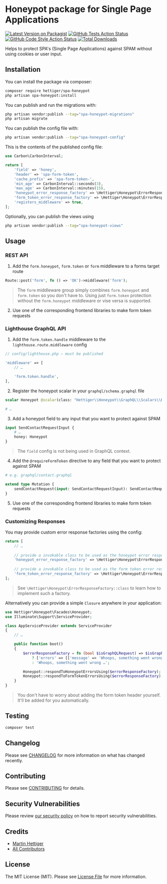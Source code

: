 # Honeypot package for Single Page Applications

[![Latest Version on Packagist](https://img.shields.io/packagist/v/hettiger/spa-honeypot.svg?style=flat-square)](https://packagist.org/packages/hettiger/spa-honeypot)
[![GitHub Tests Action Status](https://img.shields.io/github/workflow/status/hettiger/spa-honeypot/run-tests?label=tests)](https://github.com/hettiger/spa-honeypot/actions?query=workflow%3Arun-tests+branch%3Amain)
[![GitHub Code Style Action Status](https://img.shields.io/github/workflow/status/hettiger/spa-honeypot/Fix%20PHP%20code%20style%20issues?label=code%20style)](https://github.com/hettiger/spa-honeypot/actions?query=workflow%3A"Fix+PHP+code+style+issues"+branch%3Amain)
[![Total Downloads](https://img.shields.io/packagist/dt/hettiger/spa-honeypot.svg?style=flat-square)](https://packagist.org/packages/hettiger/spa-honeypot)

Helps to protect SPA's (Single Page Applications) against SPAM without using cookies or user input.

## Installation

You can install the package via composer:

```bash
composer require hettiger/spa-honeypot
php artisan spa-honeypot:install
```

You can publish and run the migrations with:

```bash
php artisan vendor:publish --tag="spa-honeypot-migrations"
php artisan migrate
```

You can publish the config file with:

```bash
php artisan vendor:publish --tag="spa-honeypot-config"
```

This is the contents of the published config file:

```php
use Carbon\CarbonInterval;

return [
    'field' => 'honey',
    'header' => 'spa-form-token',
    'cache_prefix' => 'spa-form-token-',
    'min_age' => CarbonInterval::seconds(3),
    'max_age' => CarbonInterval::minutes(15),
    'honeypot_error_response_factory' => \Hettiger\Honeypot\ErrorResponseFactory::class,
    'form_token_error_response_factory' => \Hettiger\Honeypot\ErrorResponseFactory::class,
    'registers_middleware' => true,
];
```

Optionally, you can publish the views using

```bash
php artisan vendor:publish --tag="spa-honeypot-views"
```

## Usage

### REST API

1. Add the `form.honeypot`, `form.token`  or `form` middleware to a forms target route

```php
Route::post('form', fn () => 'OK')->middleware('form');
```

> The `form` middleware group simply combines `form.honeypot` and `form.token` so you don't have to.
> Using just `form.token` protection without the `form.honeypot` middleware or vise versa is supported. 

2. Use one of the corresponding frontend libraries to make form token requests 

### Lighthouse GraphQL API

1. Add the `form.token.handle` middleware to the `lighthouse.route.middleware` config

```php
// config/lighthouse.php — must be published

'middleware' => [
    // …

    'form.token.handle',
],
```

2. Register the honeypot scalar in your `graphql/schema.graphql` file

```graphql
scalar Honeypot @scalar(class: "Hettiger\\Honeypot\\GraphQL\\Scalars\\HoneypotScalar")

# …
```

3. Add a honeypot field to any input that you want to protect against SPAM

```graphql
input SendContactRequestInput {
    # …
    honey: Honeypot
}
```

> The `field` config is not being used in GraphQL context.

4. Add the `@requireFormToken` directive to any field that you want to protect against SPAM

```graphql
# e.g. graphql/contact.graphql

extend type Mutation {
    sendContactRequest(input: SendContactRequestInput): SendContactRequestPayload @requireFormToken
}
```

5. Use one of the corresponding frontend libraries to make form token requests

### Customizing Responses

You may provide custom error response factories using the config:

```php
return [
    // …
    
    // provide a invokable class to be used as the honeypot error response factory here
    'honeypot_error_response_factory' => \Hettiger\Honeypot\ErrorResponseFactory::class,
    
    // provide a invokable class to be used as the form token error response factory here
    'form_token_error_response_factory' => \Hettiger\Honeypot\ErrorResponseFactory::class,
];
```

> See `\Hettiger\Honeypot\ErrorResponseFactory::class` to learn how to implement such a factory.

Alternatively you can provide a simple `Closure` anywhere in your application:

```php
use Hettiger\Honeypot\Facades\Honeypot;
use Illuminate\Support\ServiceProvider;

class AppServiceProvider extends ServiceProvider
{
    // …

    public function boot()
    {
        $errorResponseFactory = fn (bool $isGraphQLRequest) => $isGraphQLRequest
            ? ['errors' => [['message' => 'Whoops, something went wrong …']]]
            : 'Whoops, something went wrong …';

        Honeypot::respondToHoneypotErrorsUsing($errorResponseFactory);
        Honeypot::respondToFormTokenErrorsUsing($errorResponseFactory);
    }
}
```

> You don't have to worry about adding the form token header yourself. It'll be added for you automatically.

## Testing

```bash
composer test
```

## Changelog

Please see [CHANGELOG](CHANGELOG.md) for more information on what has changed recently.

## Contributing

Please see [CONTRIBUTING](CONTRIBUTING.md) for details.

## Security Vulnerabilities

Please review [our security policy](../../security/policy) on how to report security vulnerabilities.

## Credits

- [Martin Hettiger](https://github.com/hettiger)
- [All Contributors](../../contributors)

## License

The MIT License (MIT). Please see [License File](LICENSE.md) for more information.
